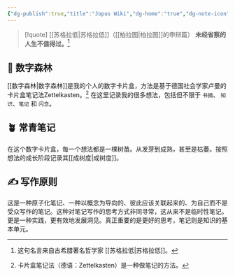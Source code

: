 ```yaml
---
{"dg-publish":true,"title":"Jopus Wiki","dg-home":"true","dg-note-icon":"signpost","dg-pinned":"true","permalink":"/Jopus Wiki/","pinned":"true","tags":["gardenEntry"],"dgPassFrontmatter":true,"noteIcon":"signpost","created":"","updated":""}
---
```




> [!quote] [[苏格拉低\|苏格拉低]]（[[柏拉图\|柏拉图]]的申辩篇）
> **未经省察的人生不值得过。**[^1]


## 🌳 数字森林

[[数字森林\|数字森林]]是我的个人的数字卡片盒，方法是基于德国社会学家卢曼的卡片盒笔记法Zettelkasten。[^2] 在这里记录我的很多想法，包括但不限于 `书摘`、 `知识`、`笔记` 和 `闪念`。


## 🪴 常青笔记

在这个数字卡片盒，每一个想法都是一棵树苗。从发芽到成熟，甚至是枯萎。按照想法的成长阶段记录其[[成树度\|成树度]]。


## ✍️ 写作原则

这是一种原子化笔记、一种以概念为导向的、彼此应该关联起来的、为自己而不是受众写作的笔记。这种对笔记写作的思考方式非同寻常，这从来不是临时性笔记。更是一种实践，更有效地发展洞见。真正重要的是更好的思考，笔记则是知识的基本单元。

[^1]: 这句名言来自古希腊著名哲学家 [[苏格拉低\|苏格拉低]]。
[^2]: 卡片盒笔记法（德语：Zettelkasten）是一种做笔记的方法。